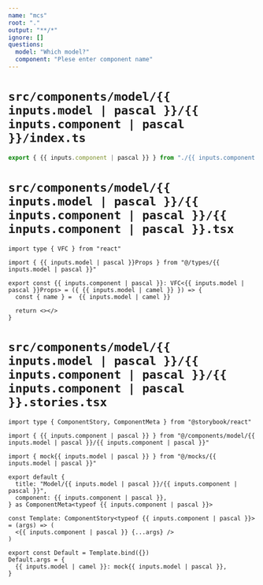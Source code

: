 ```yaml
---
name: "mcs"
root: "."
output: "**/*"
ignore: []
questions:
  model: "Which model?"
  component: "Plese enter component name"
---
```


# `src/components/model/{{ inputs.model | pascal }}/{{ inputs.component | pascal }}/index.ts`

```ts
export { {{ inputs.component | pascal }} } from "./{{ inputs.component | pascal }}"
```

# `src/components/model/{{ inputs.model | pascal }}/{{ inputs.component | pascal }}/{{ inputs.component | pascal }}.tsx`

```tsx
import type { VFC } from "react"

import { {{ inputs.model | pascal }}Props } from "@/types/{{ inputs.model | pascal }}"

export const {{ inputs.component | pascal }}: VFC<{{ inputs.model | pascal }}Props> = ({ {{ inputs.model | camel }} }) => {
  const { name } =  {{ inputs.model | camel }}

  return <></>
}
```

# `src/components/model/{{ inputs.model | pascal }}/{{ inputs.component | pascal }}/{{ inputs.component | pascal }}.stories.tsx`

```tsx
import type { ComponentStory, ComponentMeta } from "@storybook/react"

import { {{ inputs.component | pascal }} } from "@/components/model/{{ inputs.model | pascal }}/{{ inputs.component | pascal }}"

import { mock{{ inputs.model | pascal }} } from "@/mocks/{{ inputs.model | pascal }}"

export default {
  title: "Model/{{ inputs.model | pascal }}/{{ inputs.component | pascal }}",
  component: {{ inputs.component | pascal }},
} as ComponentMeta<typeof {{ inputs.component | pascal }}>

const Template: ComponentStory<typeof {{ inputs.component | pascal }}> = (args) => (
  <{{ inputs.component | pascal }} {...args} />
)

export const Default = Template.bind({})
Default.args = {
  {{ inputs.model | camel }}: mock{{ inputs.model | pascal }},
}
```
